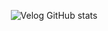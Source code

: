 <div align = center>

  ![Velog GitHub stats](https://velog-github-badge.vercel.app/badge/nin_cheon?theme=light&posts=3)
</div>
